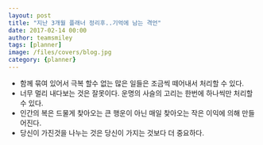 ```yaml
---
layout: post
title: "지난 3개월 플래너 정리후..기억에 남는 격언"
date: 2017-02-14 00:00 
author: teamsmiley 
tags: [planner]
image: /files/covers/blog.jpg
category: {planner}
---
```


* 함께 묶여 있어서 극복 할수 없는 많은 일들은 조금씩 떼어내서 처리할 수 있다.
* 너무 멀리 내다보는 것은 잘못이다. 운명의 사슬의 고리는 한번에 하나씩만 처리할수 있다.
* 인간의 복은 드물게 찾아오는 큰 행운이 아닌 매일 찾아오는 작은 이익에 의해 만들어진다.
* 당신이 가진것을 나누는 것은 당신이 가지는 것보다 더 중요하다.


